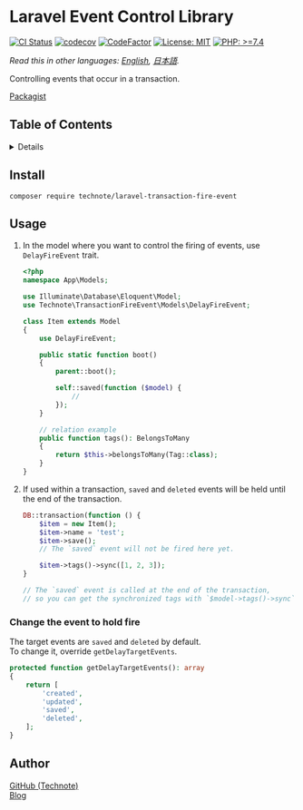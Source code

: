 # Laravel Event Control Library

[![CI Status](https://github.com/technote-space/laravel-transaction-fire-event/workflows/CI/badge.svg)](https://github.com/technote-space/laravel-transaction-fire-event/actions)
[![codecov](https://codecov.io/gh/technote-space/laravel-transaction-fire-event/branch/main/graph/badge.svg?token=3yIzMhmFBS)](https://codecov.io/gh/technote-space/laravel-transaction-fire-event)
[![CodeFactor](https://www.codefactor.io/repository/github/technote-space/laravel-transaction-fire-event/badge)](https://www.codefactor.io/repository/github/technote-space/laravel-transaction-fire-event)
[![License: MIT](https://img.shields.io/badge/License-MIT-blue.svg)](https://github.com/technote-space/laravel-transaction-fire-event/blob/main/LICENSE)
[![PHP: >=7.4](https://img.shields.io/badge/PHP-%3E%3D7.4-orange.svg)](http://php.net/)

*Read this in other languages: [English](README.md), [日本語](README.ja.md).*

Controlling events that occur in a transaction.

[Packagist](https://packagist.org/packages/technote/laravel-transaction-fire-event)

## Table of Contents
<!-- START doctoc generated TOC please keep comment here to allow auto update -->
<!-- DON'T EDIT THIS SECTION, INSTEAD RE-RUN doctoc TO UPDATE -->
<details>
<summary>Details</summary>

- [Install](#install)
- [Usage](#usage)
  - [Change the event to hold fire](#change-the-event-to-hold-fire)
- [Author](#author)

</details>
<!-- END doctoc generated TOC please keep comment here to allow auto update -->

## Install
```
composer require technote/laravel-transaction-fire-event
```

## Usage
1. In the model where you want to control the firing of events, use `DelayFireEvent` trait.

   ```php
   <?php
   namespace App\Models;
   
   use Illuminate\Database\Eloquent\Model;
   use Technote\TransactionFireEvent\Models\DelayFireEvent;
   
   class Item extends Model
   {
       use DelayFireEvent;
   
       public static function boot()
       {
           parent::boot();
   
           self::saved(function ($model) {
               //
           });
       }

       // relation example
       public function tags(): BelongsToMany
       {
           return $this->belongsToMany(Tag::class);
       }
   }
   ```

2. If used within a transaction, `saved` and `deleted` events will be held until the end of the transaction.

   ```php
   DB::transaction(function () {
       $item = new Item();
       $item->name = 'test';
       $item->save();
       // The `saved` event will not be fired here yet.
   
       $item->tags()->sync([1, 2, 3]);
   }

   // The `saved` event is called at the end of the transaction,
   // so you can get the synchronized tags with `$model->tags()->sync`.
   ```

### Change the event to hold fire
The target events are `saved` and `deleted` by default.    
To change it, override `getDelayTargetEvents`.

```php
protected function getDelayTargetEvents(): array
{
    return [
        'created',
        'updated',
        'saved',
        'deleted',
    ];
}
```

## Author
[GitHub (Technote)](https://github.com/technote-space)  
[Blog](https://technote.space)
